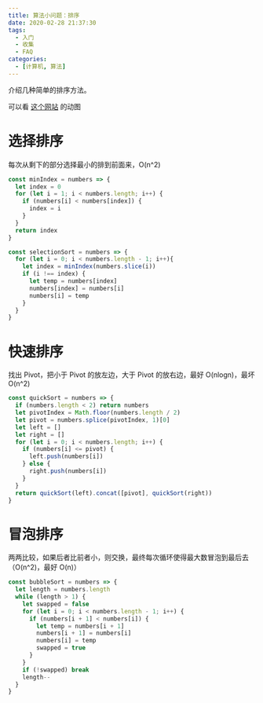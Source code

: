 ```yaml
---
title: 算法小问题：排序
date: 2020-02-28 21:37:30
tags:
  - 入门
  - 收集
  - FAQ
categories:
  - [计算机, 算法]
---
```


介绍几种简单的排序方法。

可以看 [这个网站](https://visualgo.net/en/sorting) 的动图

<!-- more -->

# 选择排序

每次从剩下的部分选择最小的排到前面来，O(n^2)

```js
const minIndex = numbers => {
  let index = 0
  for (let i = 1; i < numbers.length; i++) {
    if (numbers[i] < numbers[index]) {
      index = i
    }
  }
  return index
}

const selectionSort = numbers => {
  for (let i = 0; i < numbers.length - 1; i++){
    let index = minIndex(numbers.slice(i))
    if (i !== index) {
      let temp = numbers[index]
      numbers[index] = numbers[i]
      numbers[i] = temp
    }
  }  
}
```

# 快速排序

找出 Pivot，把小于 Pivot 的放左边，大于 Pivot 的放右边，最好 O(nlogn)，最坏 O(n^2)

```js
const quickSort = numbers => {
  if (numbers.length < 2) return numbers
  let pivotIndex = Math.floor(numbers.length / 2)
  let pivot = numbers.splice(pivotIndex, 1)[0]
  let left = []
  let right = []
  for (let i = 0; i < numbers.length; i++) {
    if (numbers[i] <= pivot) {
      left.push(numbers[i])
    } else {
      right.push(numbers[i])
    }
  }
  return quickSort(left).concat([pivot], quickSort(right))
}
```

# 冒泡排序

两两比较，如果后者比前者小，则交换，最终每次循环使得最大数冒泡到最后去（O(n^2)，最好 O(n)）

```js
const bubbleSort = numbers => {
  let length = numbers.length
  while (length > 1) {
    let swapped = false
    for (let i = 0; i < numbers.length - 1; i++) {
      if (numbers[i + 1] < numbers[i]) {
        let temp = numbers[i + 1]
        numbers[i + 1] = numbers[i]
        numbers[i] = temp
        swapped = true
      }
    }
    if (!swapped) break
    length--
  }
}
```